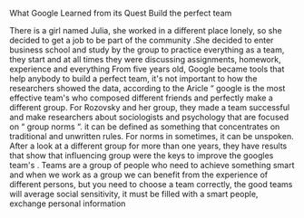What Google Learned from its Quest Build the perfect team 

There is a girl named Julia, she worked in a different place lonely, so she decided to get a job to be part of the community .She decided to enter business school and study by the group to practice everything as a team, they start and at all times they were discussing assignments, homework, experience 
and everything  From five years old, Google became tools that help anybody to build a perfect team, it's not important to how the researchers showed the data, according to the Aricle “ google is the most effective team's who composed different friends and perfectly make a different group. For Rozovsky and her group, they made a team successful and make researchers about sociologists and psychology that are focused on “ group norms “. it can be defined as something that concentrates on traditional and unwritten rules. For norms in sometimes, it can be unspoken. After a look at a different group for more than one years, they have results that show that influencing group were the keys to improve the googles team's .
Teams are a group of people who need to achieve something smart and when we work as a group we can benefit from the experience of different persons, but you need to choose a team correctly, the good teams will average social sensitivity, it must be filled with a smart people, exchange personal information